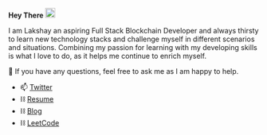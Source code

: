 **Hey There** <img src="https://media.giphy.com/media/hvRJCLFzcasrR4ia7z/giphy.gif" width="20px" height="20px"/>

I am Lakshay an aspiring Full Stack Blockchain Developer and always thirsty to learn new technology stacks and challenge myself in different scenarios and situations. Combining my passion for learning with my developing skills is what I love to do, as it helps me continue to enrich myself. 

💬 If you have any questions, feel free to ask me as I am happy to help.

 - 📫 [Twitter](https://twitter.com/lakshaymaini_)
 - ⛓ [Resume](https://resume.lakshaymaini.com)
 - ⛓ [Blog](https://blog.lakshaymaini.com)
 - ⛓ [LeetCode](https://leetcode.com/lakshh07/)

<!-- - 📝 [Website](https://lakshaymaini.com/) -->

<!-- <details>
  <summary>:zap: GitHub Stats</summary>
  <img align="left" alt="GitHub Stats" src="https://github-readme-stats.vercel.app/api?username=lakshh07&theme=synthwave&show_icons=true&count_private=true&include_all_commits=true&hide_border=true" />
</details>

<details>
  <summary>:zap: Languages</summary>
  <img align="left" alt="GitHub Language Stats" src="https://github-readme-stats.vercel.app/api/top-langs/?username=lakshh07&layout=compact&theme=synthwave&show_icons=true&count_private=true&include_all_commits=true&hide_border=true"" />
</details> -->
<!--
**lakshh07/lakshh07** is a ✨ _special_ ✨ repository because its `README.md` (this file) appears on your GitHub profile.

Here are some ideas to get you started:

- 🔭 I’m currently working on ...
- 🌱 I’m currently learning ...
- 👯 I’m looking to collaborate on ...
- 🤔 I’m looking for help with ...
- 💬 Ask me about ...
- 📫 How to reach me: ...
- 😄 Pronouns: ...
- ⚡ Fun fact: ...
-->
